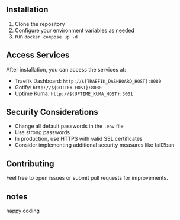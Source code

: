 
## Installation

1. Clone the repository
2. Configure your environment variables as needed
3. run `docker compose up -d`

## Access Services

After installation, you can access the services at:

- Traefik Dashboard: `http://${TRAEFIK_DASHBOARD_HOST}:8080`
- Gotify: `http://${GOTIFY_HOST}:8080`
- Uptime Kuma: `http://${UPTIME_KUMA_HOST}:3001`

## Security Considerations

- Change all default passwords in the `.env` file
- Use strong passwords
- In production, use HTTPS with valid SSL certificates
- Consider implementing additional security measures like fail2ban

## Contributing

Feel free to open issues or submit pull requests for improvements.

## notes

happy coding 
